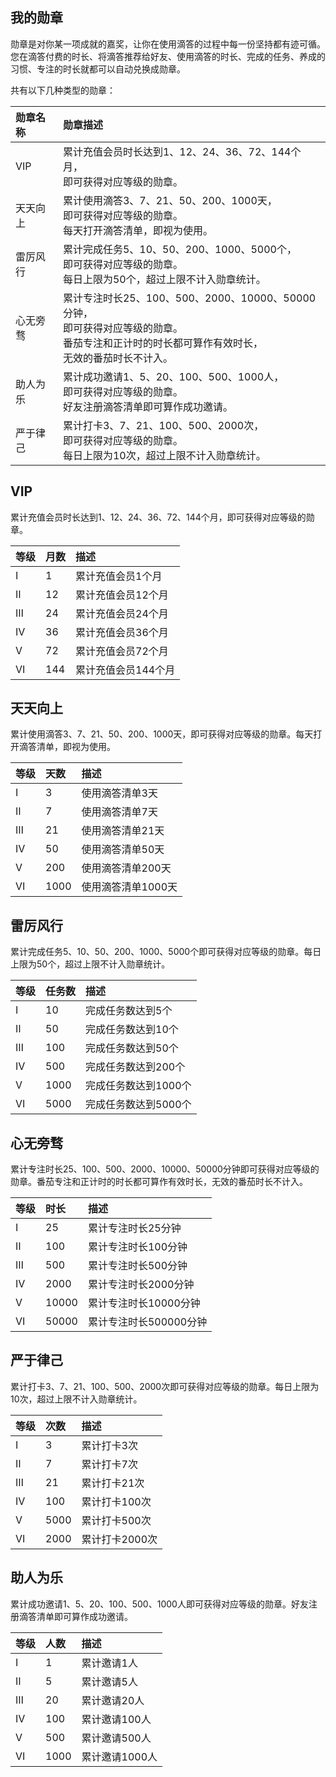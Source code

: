 ## 我的勋章

勋章是对你某一项成就的嘉奖，让你在使用滴答的过程中每一份坚持都有迹可循。您在滴答付费的时长、将滴答推荐给好友、使用滴答的时长、完成的任务、养成的习惯、专注的时长就都可以自动兑换成勋章。

共有以下几种类型的勋章：

| 勋章名称 | 勋章描述 |
| :--- | :--- |
| VIP | 累计充值会员时长达到1、12、24、36、72、144个月，<br>即可获得对应等级的勋章。 |
| 天天向上 | 累计使用滴答3、7、21、50、200、1000天，<br>即可获得对应等级的勋章。<br>每天打开滴答清单，即视为使用。 |
| 雷厉风行 |累计完成任务5、10、50、200、1000、5000个，<br>即可获得对应等级的勋章。<br>每日上限为50个，超过上限不计入勋章统计。|
| 心无旁骛 |累计专注时长25、100、500、2000、10000、50000分钟，<br>即可获得对应等级的勋章。<br>番茄专注和正计时的时长都可算作有效时长，<br>无效的番茄时长不计入。|
| 助人为乐 |累计成功邀请1、5、20、100、500、1000人，<br>即可获得对应等级的勋章。<br>好友注册滴答清单即可算作成功邀请。|
| 严于律己 |累计打卡3、7、21、100、500、2000次，<br>即可获得对应等级的勋章。<br>每日上限为10次，超过上限不计入勋章统计。|

## VIP

累计充值会员时长达到1、12、24、36、72、144个月，即可获得对应等级的勋章。

|等级|月数|描述|
| :--- | :--- | :--- |
|Ⅰ|1|累计充值会员1个月|
|Ⅱ|12|累计充值会员12个月|
|Ⅲ|24|累计充值会员24个月|
|Ⅳ|36|累计充值会员36个月|
|Ⅴ|72|累计充值会员72个月|
|Ⅵ|144|累计充值会员144个月|

## 天天向上

累计使用滴答3、7、21、50、200、1000天，即可获得对应等级的勋章。每天打开滴答清单，即视为使用。

|等级|天数|描述|
| :--- | :--- | :--- |
|Ⅰ|3|使用滴答清单3天|
|Ⅱ|7|使用滴答清单7天|
|Ⅲ|21|使用滴答清单21天|
|Ⅳ|50|使用滴答清单50天|
|Ⅴ|200|使用滴答清单200天|
|Ⅵ|1000|使用滴答清单1000天|

## 雷厉风行

累计完成任务5、10、50、200、1000、5000个即可获得对应等级的勋章。每日上限为50个，超过上限不计入勋章统计。

|等级|任务数|描述|
| :--- | :--- | :--- |
|Ⅰ|10|完成任务数达到5个|
|Ⅱ|50|完成任务数达到10个|
|Ⅲ|100|完成任务数达到50个|
|Ⅳ|500|完成任务数达到200个|
|Ⅴ|1000|完成任务数达到1000个|
|Ⅵ|5000|完成任务数达到5000个|

## 心无旁骛

累计专注时长25、100、500、2000、10000、50000分钟即可获得对应等级的勋章。番茄专注和正计时的时长都可算作有效时长，无效的番茄时长不计入。

|等级|时长|描述|
| :--- | :--- | :--- |
|Ⅰ|25|累计专注时长25分钟|
|Ⅱ|100|累计专注时长100分钟|
|Ⅲ|500|累计专注时长500分钟|
|Ⅳ|2000|累计专注时长2000分钟|
|Ⅴ|10000|累计专注时长10000分钟|
|Ⅵ|50000|累计专注时长500000分钟|

## 严于律己

累计打卡3、7、21、100、500、2000次即可获得对应等级的勋章。每日上限为10次，超过上限不计入勋章统计。

|等级|次数|描述|
| :--- | :--- | :--- |
|Ⅰ|3|累计打卡3次|
|Ⅱ|7|累计打卡7次|
|Ⅲ|21|累计打卡21次|
|Ⅳ|100|累计打卡100次|
|Ⅴ|5000|累计打卡500次|
|Ⅵ|2000|累计打卡2000次|

## 助人为乐

累计成功邀请1、5、20、100、500、1000人即可获得对应等级的勋章。好友注册滴答清单即可算作成功邀请。

|等级|人数|描述|
| :--- | :--- | :--- |
|Ⅰ|1|累计邀请1人|
|Ⅱ|5|累计邀请5人|
|Ⅲ|20|累计邀请20人|
|Ⅳ|100|累计邀请100人|
|Ⅴ|500|累计邀请500人|
|Ⅵ|1000|累计邀请1000人|